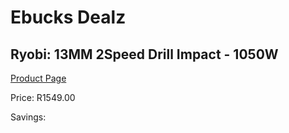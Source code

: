 
# Ebucks Dealz
## Ryobi: 13MM 2Speed Drill Impact - 1050W
[Product Page](https://www.ebucks.com/web/shop/productSelected.do?prodId=335333338&catId=717324798)

Price: R1549.00

Savings: 


	